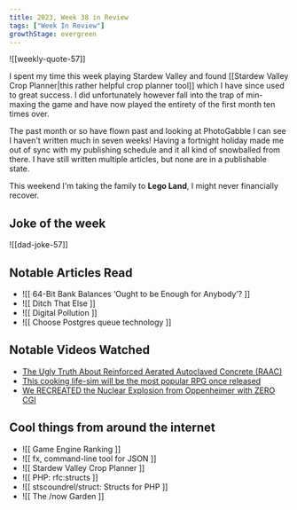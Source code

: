 ```yaml
---
title: 2023, Week 38 in Review
tags: ["Week In Review"]
growthStage: evergreen
---
```


![[weekly-quote-57]]

I spent my time this week playing Stardew Valley and found [[Stardew Valley Crop Planner|this rather helpful crop planner tool]] which I have since used to great success. I did unfortunately however fall into the trap of min-maxing the game and have now played the entirety of the first month ten times over.

The past month or so have flown past and looking at PhotoGabble I can see I haven't written much in seven weeks! Having a fortnight holiday made me out of sync with my publishing schedule and it all kind of snowballed from there. I have still written multiple articles, but none are in a publishable state.

This weekend I'm taking the family to **Lego Land**, I might never financially recover.

## Joke of the week

![[dad-joke-57]]

## Notable Articles Read

- ![[ 64-Bit Bank Balances ‘Ought to be Enough for Anybody’? ]]
- ![[ Ditch That Else ]]
- ![[ Digital Pollution ]]
- ![[ Choose Postgres queue technology ]]

## Notable Videos Watched
- [The Ugly Truth About Reinforced Aerated Autoclaved Concrete (RAAC)](https://www.youtube.com/watch?v=O4wOH5g_yzQ)
- [This cooking life-sim will be the most popular RPG once released](https://www.youtube.com/watch?v=0D63DBw9a1k)
- [We RECREATED the Nuclear Explosion from Oppenheimer with ZERO CGI](https://www.youtube.com/watch?v=o2FqU2f6DRc)

## Cool things from around the internet
- ![[ Game Engine Ranking ]]
- ![[ fx, command-line tool for JSON ]]
- ![[ Stardew Valley Crop Planner ]]
- ![[ PHP: rfc:structs ]]
- ![[ stscoundrel/struct: Structs for PHP ]]
- ![[ The /now Garden ]]
